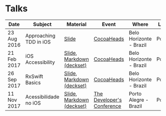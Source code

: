 # Talks

| Date        | Subject           | Material                 | Event      | Where                   | Language   |
|-------------|-------------------|--------------------------|------------|-------------------------|------------|
| 23 Aug 2016 | Approaching TDD in iOS | [Slide](https://speakerdeck.com/gabrieloliva/abordando-tdd-no-ios) | [CocoaHeads](http://www.cocoaheads.com.br/agendas/detalhes/159) | Belo Horizonte - Brazil | Portuguese |
| 21 Feb 2017 | iOS Accessibility | [Slide](https://speakerdeck.com/gabrieloliva/acessibilidade-no-ios), [Markdown (deckset)](markdowns/Acessibilidade%20no%20iOS) | [CocoaHeads](http://www.cocoaheads.com.br/agendas/detalhes/185) | Belo Horizonte - Brazil | Portuguese |
| 26 Sep 2017 | RxSwift Basics | [Slide](https://speakerdeck.com/gabrieloliva/rxswift-basics), [Markdown (deckset)](markdowns/RxSwift%20Basics) | [CocoaHeads](https://www.meetup.com/pt-BR/preview/CocoaHeads-Talks-BH/events/243487090) | Belo Horizonte - Brazil | Portuguese |
| 11 Nov 2017 | Acessibilidade no iOS | [Slide](https://speakerdeck.com/gabrieloliva/tdc-acessibilidade-no-ios), [Markdown (deckset)](markdowns/TDC%20-%20Acessibilidade%20no%20iOS) | [The Developer's Conference](http://www.thedevelopersconference.com.br/tdc/2017/portoalegre/trilha-ios) | Porto Alegre - Brazil | Portuguese |